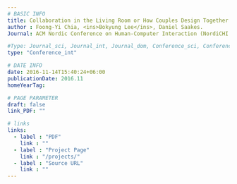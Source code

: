 ```yaml
---
# BASIC INFO
title: Collaboration in the Living Room or How Couples Design Together
author : Foong-Yi Chia, <ins>Bokyung Lee</ins>, Daniel Saakes.
Journal: ACM Nordic Conference on Human-Computer Interaction (NordiCHI 2016)

#Type: Journal_sci, Journal_int, Journal_dom, Conference_sci, Conference_int, conference_dom
type: "Conference_int"

# DATE INFO
date: 2016-11-14T15:40:24+06:00
publicationDate: 2016.11
homeYearTag: 

# PAGE PARAMETER
draft: false
link_PDF: ""

# links
links:
  - label : "PDF"
    link : ""
  - label : "Project Page"
    link : "/projects/"
  - label : "Source URL"
    link : ""
---
```

